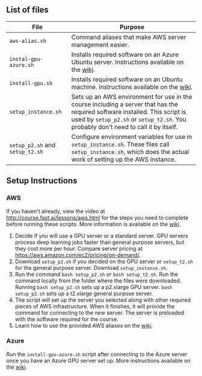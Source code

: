 ## List of files
| File                  | Purpose       |
| --------------------- | ------------- |
| `aws-alias.sh`        | Command aliases that make AWS server management easier. |
| `instal-gpu-azure.sh` | Installs required software on an Azure Ubuntu server. Instructions available on the [wiki](http://wiki.fast.ai/index.php/Azure_install). |
| `install-gpu.sh`      | Installs required software on an Ubuntu machine. Instructions available on the [wiki](http://wiki.fast.ai/index.php/Ubuntu_installation). |
| `setup_instance.sh`   | Sets up an AWS environment for use in the course including a server that has the required software installed. This script is used by `setup_p2.sh` or `setup_t2.sh`. You probably don't need to call it by itself. |
| `setup_p2.sh` and `setup_t2.sh` | Configure environment variables for use in `setup_instance.sh`. These files call `setup_instance.sh`, which does the actual work of setting up the AWS instance. |

## Setup Instructions

### AWS
If you haven't already, view the video at http://course.fast.ai/lessons/aws.html for the steps you need to complete before running these scripts. More information is available on the [wiki](http://wiki.fast.ai/index.php/AWS_install).
1. Decide if you will use a GPU server or a standard server. GPU servers process deep learning jobs faster than general purpose servers, but they cost more per hour. Compare server pricing at https://aws.amazon.com/ec2/pricing/on-demand/.
2. Download `setup_p2.sh` if you decided on the GPU server or `setup_t2.sh` for the general purpose server. Download `setup_instance.sh`.
3. Run the command `bash setup_p2.sh` or `bash setup_t2.sh`. Run the command locally from the folder where the files were downloaded. Running `bash setup_p2.sh` sets up a p2.xlarge GPU server. `bash setup_p2.sh` sets up a t2.xlarge general purpose server.
4. The script will set up the server you selected along with other required pieces of AWS infrastructure. When it finishes, it will provide the command for connecting to the new server. The server is preloaded with the software required for the course.
5. Learn how to use the provided AWS aliases on the [wiki](http://wiki.fast.ai/index.php/AWS_install#Once_you_create_an_instance).

### Azure
Run the `install-gpu-azure.sh` script after connecting to the Azure server once you have an Azure GPU server set up. More instructions available on the [wiki](http://wiki.fast.ai/index.php/Azure_install).
